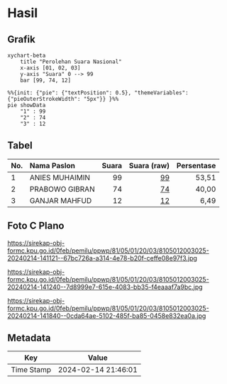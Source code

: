 # Hasil

## Grafik

```mermaid
xychart-beta
    title "Perolehan Suara Nasional"
    x-axis [01, 02, 03]
    y-axis "Suara" 0 --> 99
    bar [99, 74, 12]
```

```mermaid
%%{init: {"pie": {"textPosition": 0.5}, "themeVariables": {"pieOuterStrokeWidth": "5px"}} }%%
pie showData
    "1" : 99
    "2" : 74
    "3" : 12
```

## Tabel

| No. | Nama Paslon    | Suara | Suara (raw) | Persentase |
|:--- |:-------------- | -----:| -----------:| ----------:|
| 1   | ANIES MUHAIMIN | 99    | [99][p-1]   | 53,51      |
| 2   | PRABOWO GIBRAN | 74    | [74][p-2]   | 40,00      |
| 3   | GANJAR MAHFUD  | 12    | [12][p-3]   | 6,49       |


[p-1]: https://github.com/gigit-pemilu/pemilu-2024/blob/main/pilpres/hitung-suara/sub/81-maluku/sub/05-seram-bagian-timur/sub/01-bula/sub/2003-bula/sub/025-tps/sub/paslon-1.txt
[p-2]: https://github.com/gigit-pemilu/pemilu-2024/blob/main/pilpres/hitung-suara/sub/81-maluku/sub/05-seram-bagian-timur/sub/01-bula/sub/2003-bula/sub/025-tps/sub/paslon-2.txt
[p-3]: https://github.com/gigit-pemilu/pemilu-2024/blob/main/pilpres/hitung-suara/sub/81-maluku/sub/05-seram-bagian-timur/sub/01-bula/sub/2003-bula/sub/025-tps/sub/paslon-3.txt

## Foto C Plano

https://sirekap-obj-formc.kpu.go.id/0feb/pemilu/ppwp/81/05/01/20/03/8105012003025-20240214-141121--67bc726a-a314-4e78-b20f-ceffe08e97f3.jpg

https://sirekap-obj-formc.kpu.go.id/0feb/pemilu/ppwp/81/05/01/20/03/8105012003025-20240214-141240--7d8999e7-615e-4083-bb35-f4eaaaf7a9bc.jpg

https://sirekap-obj-formc.kpu.go.id/0feb/pemilu/ppwp/81/05/01/20/03/8105012003025-20240214-141840--0cda64ae-5102-485f-ba85-0458e832ea0a.jpg


## Metadata

| Key        | Value               |
| ---------- | ------------------- |
| Time Stamp | 2024-02-14 21:46:01 |



